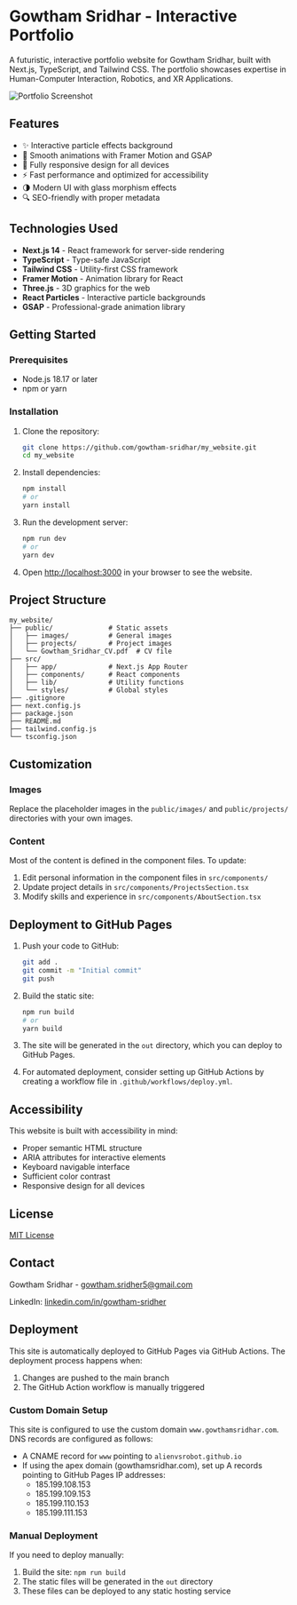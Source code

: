 # Gowtham Sridhar - Interactive Portfolio

A futuristic, interactive portfolio website for Gowtham Sridhar, built with Next.js, TypeScript, and Tailwind CSS. The portfolio showcases expertise in Human-Computer Interaction, Robotics, and XR Applications.

![Portfolio Screenshot](./public/images/screenshot.jpg)

## Features

- ✨ Interactive particle effects background
- 🔄 Smooth animations with Framer Motion and GSAP
- 📱 Fully responsive design for all devices
- ⚡ Fast performance and optimized for accessibility
- 🌗 Modern UI with glass morphism effects
- 🔍 SEO-friendly with proper metadata

## Technologies Used

- **Next.js 14** - React framework for server-side rendering
- **TypeScript** - Type-safe JavaScript
- **Tailwind CSS** - Utility-first CSS framework
- **Framer Motion** - Animation library for React
- **Three.js** - 3D graphics for the web
- **React Particles** - Interactive particle backgrounds
- **GSAP** - Professional-grade animation library

## Getting Started

### Prerequisites

- Node.js 18.17 or later
- npm or yarn

### Installation

1. Clone the repository:

   ```bash
   git clone https://github.com/gowtham-sridhar/my_website.git
   cd my_website
   ```

2. Install dependencies:

   ```bash
   npm install
   # or
   yarn install
   ```

3. Run the development server:

   ```bash
   npm run dev
   # or
   yarn dev
   ```

4. Open [http://localhost:3000](http://localhost:3000) in your browser to see the website.

## Project Structure

```
my_website/
├── public/              # Static assets
│   ├── images/          # General images
│   ├── projects/        # Project images
│   └── Gowtham_Sridhar_CV.pdf  # CV file
├── src/
│   ├── app/             # Next.js App Router
│   ├── components/      # React components
│   ├── lib/             # Utility functions
│   └── styles/          # Global styles
├── .gitignore
├── next.config.js
├── package.json
├── README.md
├── tailwind.config.js
└── tsconfig.json
```

## Customization

### Images

Replace the placeholder images in the `public/images/` and `public/projects/` directories with your own images.

### Content

Most of the content is defined in the component files. To update:

1. Edit personal information in the component files in `src/components/`
2. Update project details in `src/components/ProjectsSection.tsx`
3. Modify skills and experience in `src/components/AboutSection.tsx`

## Deployment to GitHub Pages

1. Push your code to GitHub:

   ```bash
   git add .
   git commit -m "Initial commit"
   git push
   ```

2. Build the static site:

   ```bash
   npm run build
   # or
   yarn build
   ```

3. The site will be generated in the `out` directory, which you can deploy to GitHub Pages.

4. For automated deployment, consider setting up GitHub Actions by creating a workflow file in `.github/workflows/deploy.yml`.

## Accessibility

This website is built with accessibility in mind:

- Proper semantic HTML structure
- ARIA attributes for interactive elements
- Keyboard navigable interface
- Sufficient color contrast
- Responsive design for all devices

## License

[MIT License](LICENSE)

## Contact

Gowtham Sridhar - [gowtham.sridher5@gmail.com](mailto:gowtham.sridher5@gmail.com)

LinkedIn: [linkedin.com/in/gowtham-sridher](https://www.linkedin.com/in/gowtham-sridher/)

## Deployment

This site is automatically deployed to GitHub Pages via GitHub Actions. The deployment process happens when:

1. Changes are pushed to the main branch
2. The GitHub Action workflow is manually triggered

### Custom Domain Setup

This site is configured to use the custom domain `www.gowthamsridhar.com`. DNS records are configured as follows:

- A CNAME record for `www` pointing to `alienvsrobot.github.io`
- If using the apex domain (gowthamsridhar.com), set up A records pointing to GitHub Pages IP addresses:
  - 185.199.108.153
  - 185.199.109.153
  - 185.199.110.153
  - 185.199.111.153

### Manual Deployment

If you need to deploy manually:

1. Build the site: `npm run build`
2. The static files will be generated in the `out` directory
3. These files can be deployed to any static hosting service
